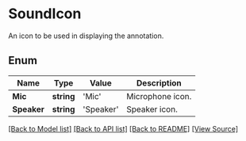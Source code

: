 ﻿# SoundIcon
An icon to be used in displaying the annotation.

## Enum
Name | Type | Value | Description
------------ | ------------- | ------------- | -------------
**Mic** | **string** | 'Mic' | Microphone icon.
**Speaker** | **string** | 'Speaker' | Speaker icon.

[[Back to Model list]](../README.md#documentation-for-models) [[Back to API list]](../README.md#documentation-for-api-endpoints) [[Back to README]](../README.md) [[View Source]](../src/models/soundIcon.ts)

